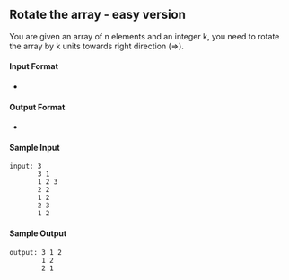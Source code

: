 ## **Rotate the array - easy version**

You are given an array of n elements and an integer k, you need to rotate the array by k units towards right direction (=>).

#### **Input Format**

-

#### **Output Format**

- 

#### **Sample Input**
    input: 3
           3 1
           1 2 3
           2 2
           1 2
           2 3
           1 2 

#### **Sample Output**
    output: 3 1 2
            1 2
            2 1

